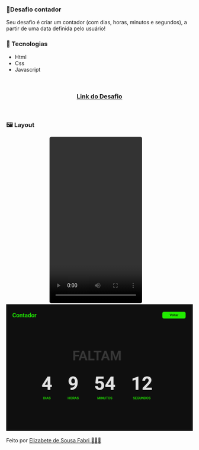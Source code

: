 <h3>🔖Desafio contador</h3>
<p>Seu desafio é criar um contador (com dias, horas, minutos e segundos), a partir de uma data definida pelo usuário!<p>

<h3>🚀 Tecnologias</h3>
<ul>
    <li>Html</li>
    <li>Css</li>
    <li>Javascript</li>
</ul>

</br>
<h3 align="center"><a href="https://devchallenge.now.sh/challenges/5ed6d70709347b1dbf411b37/details" target="_blank">Link do Desafio</a></h3>
</br>

<h3>🖼 Layout</h3>
<p align="center">
  <kbd>
    <video width="250" style="border-radius: 5px" height="450" src="./public/images/contador.mp4" alt="Intro">
  </kbd>
  &nbsp;&nbsp;&nbsp;&nbsp;
<img src="./public/images/desktop.png">

<p>Feito por <a href='https://github.com/ElizabetePluGgui' target='blank'>Elizabete de Sousa Fabri 💜💜💜</a></p>
